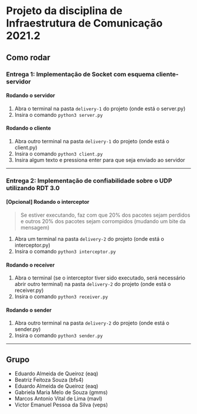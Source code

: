 # Projeto da disciplina de Infraestrutura de Comunicação 2021.2

## Como rodar
### Entrega 1: Implementação de Socket com esquema cliente-servidor
#### Rodando o servidor
1. Abra o terminal na pasta `delivery-1` do projeto (onde está o server.py)
2. Insira o comando `python3 server.py`

#### Rodando o cliente
1. Abra outro terminal na pasta `delivery-1` do projeto (onde está o client.py)
2. Insira o comando `python3 client.py`
3. Insira algum texto e pressiona enter para que seja enviado ao servidor

***

### Entrega 2: Implementação de confiabilidade sobre o UDP utilizando RDT 3.0
#### [Opcional] Rodando o interceptor
> Se estiver executando, faz com que 20% dos pacotes sejam perdidos e outros 20% dos pacotes sejam corrompidos (mudando um bite da mensagem)
1. Abra um terminal na pasta `delivery-2` do projeto (onde está o interceptor.py)
2. Insira o comando `python3 interceptor.py`

#### Rodando o receiver
1. Abra o terminal (se o interceptor tiver sido executado, será necessário abrir outro terminal) na pasta `delivery-2` do projeto (onde está o receiver.py)
2. Insira o comando `python3 receiver.py`

#### Rodando o sender
1. Abra outro terminal na pasta `delivery-2` do projeto (onde está o sender.py)
2. Insira o comando `python3 sender.py`

***

## Grupo
- Eduardo Almeida de Queiroz (eaq)
- Beatriz Feitoza Souza	(bfs4)
- Eduardo Almeida de Queiroz	(eaq)
- Gabriela Maria Melo de Souza	(gmms)
- Marcos Antonio Vital de Lima	(mavl)
- Victor Emanuel Pessoa da Silva	(veps)
